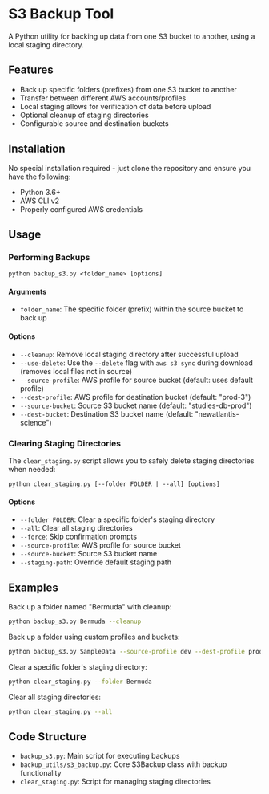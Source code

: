 # S3 Backup Tool

A Python utility for backing up data from one S3 bucket to another, using a local staging directory.

## Features

- Back up specific folders (prefixes) from one S3 bucket to another
- Transfer between different AWS accounts/profiles
- Local staging allows for verification of data before upload
- Optional cleanup of staging directories
- Configurable source and destination buckets

## Installation

No special installation required - just clone the repository and ensure you have the following:

- Python 3.6+
- AWS CLI v2
- Properly configured AWS credentials

## Usage

### Performing Backups

```
python backup_s3.py <folder_name> [options]
```

#### Arguments

- `folder_name`: The specific folder (prefix) within the source bucket to back up

#### Options

- `--cleanup`: Remove local staging directory after successful upload
- `--use-delete`: Use the `--delete` flag with `aws s3 sync` during download (removes local files not in source)
- `--source-profile`: AWS profile for source bucket (default: uses default profile)
- `--dest-profile`: AWS profile for destination bucket (default: "prod-3")
- `--source-bucket`: Source S3 bucket name (default: "studies-db-prod")
- `--dest-bucket`: Destination S3 bucket name (default: "newatlantis-science")

### Clearing Staging Directories

The `clear_staging.py` script allows you to safely delete staging directories when needed:

```
python clear_staging.py [--folder FOLDER | --all] [options]
```

#### Options

- `--folder FOLDER`: Clear a specific folder's staging directory
- `--all`: Clear all staging directories
- `--force`: Skip confirmation prompts
- `--source-profile`: AWS profile for source bucket 
- `--source-bucket`: Source S3 bucket name
- `--staging-path`: Override default staging path

## Examples

Back up a folder named "Bermuda" with cleanup:

```bash
python backup_s3.py Bermuda --cleanup
```

Back up a folder using custom profiles and buckets:

```bash
python backup_s3.py SampleData --source-profile dev --dest-profile prod --source-bucket source-data --dest-bucket dest-data
```

Clear a specific folder's staging directory:

```bash
python clear_staging.py --folder Bermuda
```

Clear all staging directories:

```bash
python clear_staging.py --all
```

## Code Structure

- `backup_s3.py`: Main script for executing backups
- `backup_utils/s3_backup.py`: Core S3Backup class with backup functionality
- `clear_staging.py`: Script for managing staging directories